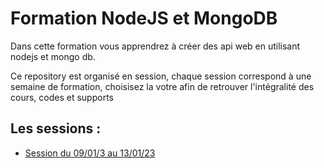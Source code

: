 # Formation NodeJS et MongoDB

Dans cette formation vous apprendrez à créer des api web en utilisant nodejs et mongo db.

Ce repository est organisé en session, chaque session correspond à une semaine de formation, choisisez
la votre afin de retrouver l'intégralité des cours, codes et supports

## Les sessions :

- [Session du 09/01/3 au 13/01/23](https://github.com/Djeg/formation-nodejs-mongo/tree/session/09-01-23/13-01-23)
